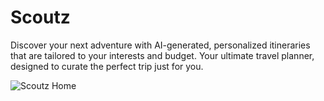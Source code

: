 # Scoutz
Discover your next adventure with AI-generated, personalized itineraries that are tailored to your interests and budget. Your ultimate travel planner, designed to curate the perfect trip just for you.

![Scoutz Home](./public/scoutz-home.png)